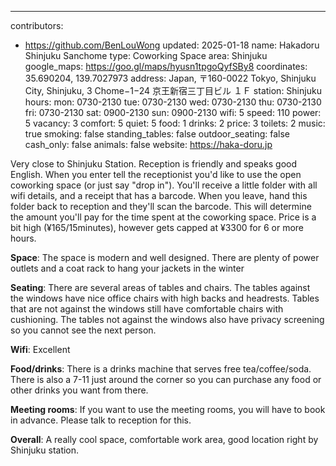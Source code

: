 ---
contributors:
  - https://github.com/BenLouWong
updated: 2025-01-18
name: Hakadoru Shinjuku Sanchome
type: Coworking Space
area: Shinjuku
google_maps: https://goo.gl/maps/hyusn1tpgoQyfSBy8
coordinates: 35.690204, 139.7027973
address: Japan, 〒160-0022 Tokyo, Shinjuku City, Shinjuku, 3 Chome−1−24 京王新宿三丁目ビル １Ｆ
station: Shinjuku
hours:
  mon: 0730-2130
  tue: 0730-2130
  wed: 0730-2130
  thu: 0730-2130
  fri: 0730-2130
  sat: 0900-2130
  sun: 0900-2130
wifi: 5
speed: 110
power: 5
vacancy: 3
comfort: 5
quiet: 5
food: 1
drinks: 2
price: 3
toilets: 2
music: true
smoking: false
standing_tables: false
outdoor_seating: false
cash_only: false
animals: false
website: https://haka-doru.jp

Very close to Shinjuku Station. Reception is friendly and speaks good English. When you enter tell the receptionist you'd like to use the open coworking space (or just say "drop in"). You'll receive a little folder with all wifi details, and a receipt that has a barcode. When you leave, hand this folder back to reception and they'll scan the barcode. This will determine the amount you'll pay for the time spent at the coworking space. Price is a bit high (¥165/15minutes), however gets capped at ¥3300 for 6 or more hours.

**Space**: The space is modern and well designed. There are plenty of power outlets and a coat rack to hang your jackets in the winter

**Seating**: There are several areas of tables and chairs. The tables against the windows have nice office chairs with high backs and headrests. Tables that are not against the windows still have comfortable chairs with cushioning. The tables not against the windows also have privacy screening so you cannot see the next person.

**Wifi**: Excellent

**Food/drinks**: There is a drinks machine that serves free tea/coffee/soda. There is also a 7-11 just around the corner so you can purchase any food or other drinks you want from there.

**Meeting rooms**: If you want to use the meeting rooms, you will have to book in advance. Please talk to reception for this.

**Overall**: A really cool space, comfortable work area, good location right by Shinjuku station.
